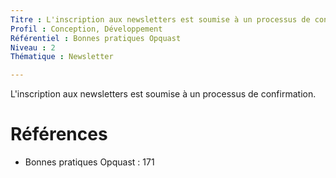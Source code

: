 ```yaml
---
Titre : L'inscription aux newsletters est soumise à un processus de confirmation.
Profil : Conception, Développement
Référentiel : Bonnes pratiques Opquast
Niveau : 2
Thématique : Newsletter

---
```

L'inscription aux newsletters est soumise à un processus de confirmation.

# Références

*   Bonnes pratiques Opquast : 171